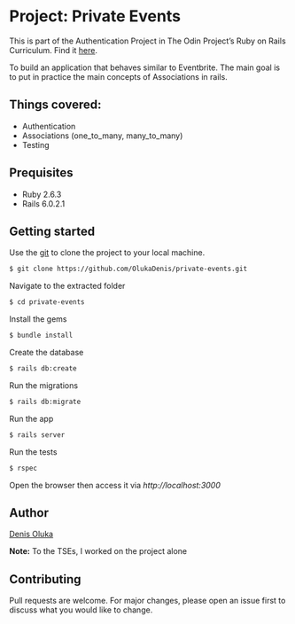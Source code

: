 
# Project: Private Events

This is part of the Authentication Project in The Odin Project’s Ruby on Rails Curriculum. Find it [here](https://www.theodinproject.com/courses/ruby-on-rails/lessons/associations).

To build an application that behaves similar to Eventbrite. The main goal is to put in practice the main concepts of Associations in rails.

## Things covered:
- Authentication
- Associations (one_to_many, many_to_many)
- Testing 

## Prequisites
- Ruby 2.6.3
- Rails 6.0.2.1

## Getting started
Use the [git](https://git-scm.com/downloads) to clone the project to your local machine.
```sh
$ git clone https://github.com/OlukaDenis/private-events.git
```

Navigate to the extracted folder
```sh
$ cd private-events
```

Install the gems
```sh
$ bundle install
```

Create the database
```sh
$ rails db:create
```

Run the migrations
```sh
$ rails db:migrate
```

Run the app
```sh
$ rails server
```

Run the tests
```sh
$ rspec
```

Open the browser then access it via _http://localhost:3000_

## Author
[Denis Oluka](https://github.com/OlukaDenis)

**Note:** To the TSEs, I worked on the project alone

## Contributing
Pull requests are welcome. For major changes, please open an issue first to discuss what you would like to change.

